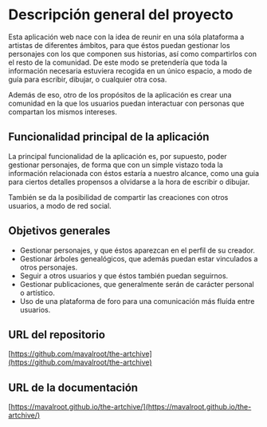 # Descripción general del proyecto

Esta aplicación web nace con la idea de reunir en una sóla plataforma a artistas de diferentes ámbitos, para que éstos puedan gestionar los personajes con los que componen sus historias, así como compartirlos con el resto de la comunidad.
De este modo se pretendería que toda la información necesaria estuviera recogida en un único espacio, a modo de guía para escribir, dibujar, o cualquier otra cosa.

Además de eso, otro de los propósitos de la aplicación es crear una comunidad en la que los usuarios puedan interactuar con personas que compartan los mismos intereses.

## Funcionalidad principal de la aplicación

La principal funcionalidad de la aplicación es, por supuesto, poder gestionar personajes, de forma que con un simple vistazo toda la información relacionada con éstos estaría a nuestro alcance, como una guia para ciertos detalles propensos a olvidarse a la hora de escribir o dibujar.

También se da la posibilidad de compartir las creaciones con otros usuarios, a modo de red social.

## Objetivos generales

- Gestionar personajes, y que éstos aparezcan en el perfil de su creador.
- Gestionar árboles genealógicos, que además puedan estar vinculados a otros personajes.
- Seguir a otros usuarios y que éstos también puedan seguirnos.
- Gestionar publicaciones, que generalmente serán de carácter personal o artístico.
- Uso de una plataforma de foro para una comunicación más fluída entre usuarios.

## URL del repositorio

[https://github.com/mavalroot/the-artchive](https://github.com/mavalroot/the-artchive)

## URL de la documentación

[https://mavalroot.github.io/the-artchive/](https://mavalroot.github.io/the-artchive/)
